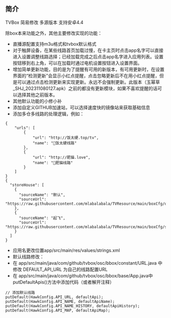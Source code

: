 ## 简介
TVBox 简易修改 多源版本 支持安卓4.4

除box本来功能之外，其他主要修改实现的功能：

- 直播源配置支持m3u格式和tvbox默认格式
- 对于触屏设备，在某些线路首页加载过慢，在卡主页时点击app名字可以直接进入设置调整线路选择；已经加载完成之后点击app名字进入应用列表。设置按钮移到右上角，可以在加载时通过电机设置按钮进入设置界面。
- 增加简单更新功能，目的是为了提醒有可用的新版本，有可用更新时，在设置界面的“检测更新”会显示小红点提醒，点击忽略更新后不在用小红点提醒，但是可以通过点击检测更新来实现更新。永远不会强制更新。此版本（玉幂草_SHJ_202311080127.apk）之前的都没有更新模块，如果不喜欢提醒的话可以选择其他之前版本。
- 其他默认功能的小修小补
- 添加自定义GITHUB加速站，可以选择速度快的镜像站来获取基础信息
- 添加多仓多线路的处理逻辑，例如：

```
{
    "urls": [
        {
            "url": "http://饭太硬.top/tv",
            "name": "🚀饭太硬线路"
        },
        {
            "url": "http://肥猫.love",
            "name": "🚀肥猫线路"
        }
    ]
}
{
  "storeHouse": [
    {
      "sourceName": "默认",
      "sourceUrl": "https://raw.githubusercontent.com/mlabalabala/TVResource/main/boxCfg/ori_source.json"
    },
    {
      "sourceName": "起飞",
      "sourceUrl": "https://raw.githubusercontent.com/mlabalabala/TVResource/main/boxCfg/sp_source.json"
    }
  ]
}
```
- 应用名更改位置app/src/main/res/values/strings.xml
- 默认线路修改：
- 在 app/src/main/java/com/github/tvbox/osc/bbox/constant/URL.java 中修改 DEFAULT_API_URL 为自己的线路配置URL
- 在 app/src/main/java/com/github/tvbox/osc/bbox/base/App.java中putDefaultApis()方法中添加代码（或者解开注释）
```
// 添加默认线路
putDefault(HawkConfig.API_URL, defaultApi);
putDefault(HawkConfig.API_NAME, defaultApiName);
putDefault(HawkConfig.API_NAME_HISTORY, defaultApiHistory);
putDefault(HawkConfig.API_MAP, defaultApiMap);
```
